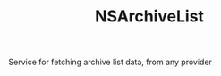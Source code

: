 ﻿---
uid: crmscript_ref_NSArchiveList
title: NSArchiveList
intellisense: Void.NSArchiveList
keywords: NSArchiveList
so.topic: reference
---

Service for fetching archive list data, from any provider
